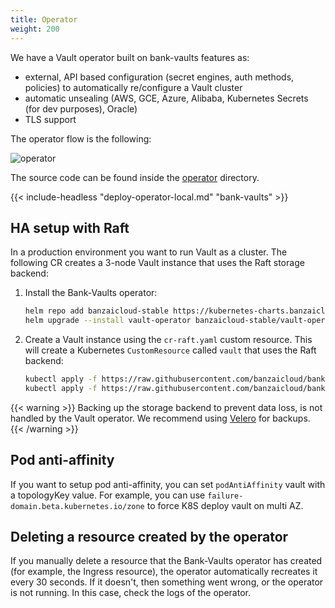 ```yaml
---
title: Operator
weight: 200
---
```


We have a Vault operator built on bank-vaults features as:

- external, API based configuration (secret engines, auth methods, policies) to automatically re/configure a Vault cluster
- automatic unsealing (AWS, GCE, Azure, Alibaba, Kubernetes Secrets (for dev purposes), Oracle)
- TLS support

The operator flow is the following:

![operator](images/vaultoperator.png)

The source code can be found inside the [operator](https://github.com/banzaicloud/bank-vaults/tree/master/operator) directory.

{{< include-headless "deploy-operator-local.md" "bank-vaults" >}}

## HA setup with Raft

In a production environment you want to run Vault as a cluster. The following CR creates a 3-node Vault instance that uses the Raft storage backend:

1. Install the Bank-Vaults operator:

    ```bash
    helm repo add banzaicloud-stable https://kubernetes-charts.banzaicloud.com
    helm upgrade --install vault-operator banzaicloud-stable/vault-operator
    ```

1. Create a Vault instance using the `cr-raft.yaml` custom resource. This will create a Kubernetes `CustomResource` called `vault` that uses the Raft backend:

    ```bash
    kubectl apply -f https://raw.githubusercontent.com/banzaicloud/bank-vaults/master/operator/deploy/rbac.yaml
    kubectl apply -f https://raw.githubusercontent.com/banzaicloud/bank-vaults/master/operator/deploy/cr-raft.yaml
    ```

{{< warning >}}
Backing up the storage backend to prevent data loss, is not handled by the Vault operator. We recommend using [Velero](../backup/) for backups.
{{< /warning >}}

## Pod anti-affinity

If you want to setup pod anti-affinity, you can set `podAntiAffinity` vault with a topologyKey value.
For example, you can use `failure-domain.beta.kubernetes.io/zone` to force K8S deploy vault on multi AZ.

## Deleting a resource created by the operator

If you manually delete a resource that the Bank-Vaults operator has created (for example, the Ingress resource), the operator automatically recreates it every 30 seconds. If it doesn't, then something went wrong, or the operator is not running. In this case, check the logs of the operator.
